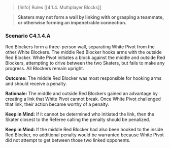 > [!info] Rules
> [[4.1.4. Multiplayer Blocks]]

> **Skaters may not form a wall by linking with or grasping a teammate, or otherwise forming an impenetrable connection.**

### Scenario C4.1.4.A

Red Blockers form a three-person wall, separating White Pivot from the other White Blockers. The middle Red Blocker hooks arms with the outside Red Blocker. White Pivot initiates a block against the middle and outside Red Blockers, attempting to drive between the two Skaters, but fails to make any progress. All Blockers remain upright.

**Outcome:** The middle Red Blocker was most responsible for hooking arms and should receive a penalty.

**Rationale:** The middle and outside Red Blockers gained an advantage by creating a link that White Pivot cannot break. Once White Pivot challenged that link, their action became worthy of a penalty.

**Keep in Mind:** If it cannot be determined who initiated the link, then the Skater closest to the Referee calling the penalty should be penalized.

**Keep in Mind:** If the middle Red Blocker had also been hooked to the inside Red Blocker, no additional penalty would be warranted because White Pivot did not attempt to get between those two linked opponents.